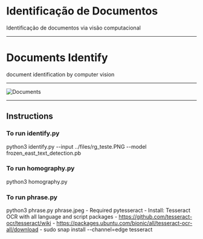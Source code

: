 # Identificação de Documentos 

Identificação de documentos via visão computacional

-------

# Documents Identify

document identification by computer vision

-------

![Documents](images/docuemntos.jpeg)

-----
## Instructions
### To run identify.py
python3 identify.py --input ../files/rg\_teste.PNG --model frozen\_east\_text\_detection.pb

### To run homography.py
python3 homography.py

### To run phrase.py
python3 phrase.py phrase.jpeg
    - Required pytesseract
    - Install: Tesseract OCR with all language and script packages
    - https://github.com/tesseract-ocr/tesseract/wiki 
    - https://packages.ubuntu.com/bionic/all/tesseract-ocr-all/download 
    - sudo snap install --channel=edge tesseract
